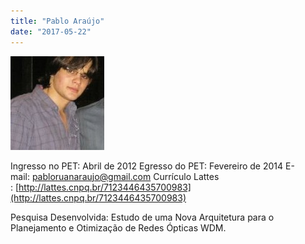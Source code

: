 ```yaml
---
title: "Pablo Araújo"
date: "2017-05-22"
---
```


![](images/Pablo-150x150.jpg)

Ingresso no PET: Abril de 2012 Egresso do PET: Fevereiro de 2014 E-mail: [pabloruanaraujo@gmail.com](mailto:pabloruanaraujo@gmail.com) Currículo Lattes : [http://lattes.cnpq.br/7123446435700983](http://lattes.cnpq.br/7123446435700983)

Pesquisa Desenvolvida: Estudo de uma Nova Arquitetura para o Planejamento e Otimização de Redes Ópticas WDM.
